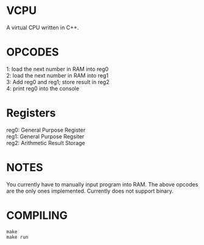 # VCPU
A virtual CPU written in C++.

# OPCODES
1: load the next number in RAM into reg0  
2: load the next number in RAM into reg1  
3: Add reg0 and reg1; store result in reg2  
4: print reg0 into the console  

# Registers
reg0: General Purpose Register  
reg1: General Purpose Regsiter  
reg2: Arithmetic Result Storage  

# NOTES
You currently have to manually input program into RAM. The above opcodes are the only ones implemented. Currently does not support binary.

# COMPILING
```make```  
```make run```
